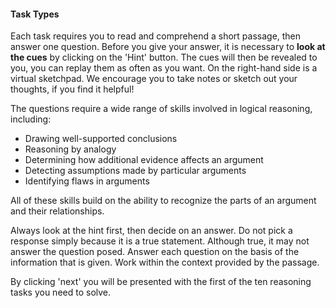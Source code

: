 #### Task Types

Each task requires you to read and comprehend a short passage, then answer one question. Before you give your answer, it is necessary to **look at the cues** by clicking on the 'Hint' button. The cues will then be revealed to you, you can replay them as often as you want. On the right-hand side is a virtual sketchpad. We encourage you to take notes or sketch out your thoughts, if you find it helpful!

The questions require a wide range of skills involved in logical reasoning, including:

- Drawing well-supported conclusions
- Reasoning by analogy
- Determining how additional evidence affects an argument
- Detecting assumptions made by particular arguments
- Identifying flaws in arguments

All of these skills build on the ability to recognize the parts of an argument and their relationships.

Always look at the hint first, then decide on an answer. Do not pick a response simply because it is a true statement. Although true, it may not answer the question posed. Answer each question on the basis of the information that is given. Work within the context provided by the passage.

By clicking 'next' you will be presented with the first of the ten reasoning tasks you need to solve.